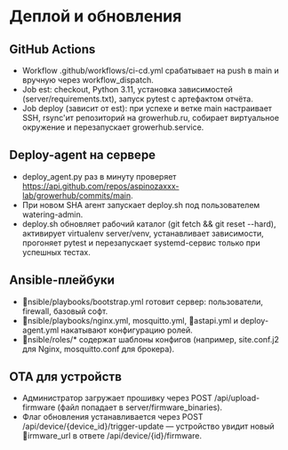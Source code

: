 # Деплой и обновления

## GitHub Actions
- Workflow .github/workflows/ci-cd.yml срабатывает на push в main и вручную через workflow_dispatch.
- Job 	est: checkout, Python 3.11, установка зависимостей (server/requirements.txt), запуск pytest с артефактом отчёта.
- Job deploy (зависит от 	est): при успехе и ветке main настраивает SSH, rsync'ит репозиторий на growerhub.ru, собирает виртуальное окружение и перезапускает growerhub.service.

## Deploy-agent на сервере
- deploy_agent.py раз в минуту проверяет https://api.github.com/repos/aspinozaxxx-lab/growerhub/commits/main.
- При новом SHA агент запускает deploy.sh под пользователем watering-admin.
- deploy.sh обновляет рабочий каталог (git fetch && git reset --hard), активирует virtualenv server/venv, устанавливает зависимости, прогоняет pytest и перезапускает systemd-сервис только при успешных тестах.

## Ansible-плейбуки
- nsible/playbooks/bootstrap.yml готовит сервер: пользователи, firewall, базовый софт.
- nsible/playbooks/nginx.yml, mosquitto.yml, astapi.yml и deploy-agent.yml накатывают конфигурацию ролей.
- nsible/roles/* содержат шаблоны конфигов (например, site.conf.j2 для Nginx, mosquitto.conf для брокера).

## OTA для устройств
- Администратор загружает прошивку через POST /api/upload-firmware (файл попадает в server/firmware_binaries).
- Флаг обновления устанавливается через POST /api/device/{device_id}/trigger-update — устройство увидит новый irmware_url в ответе /api/device/{id}/firmware.
